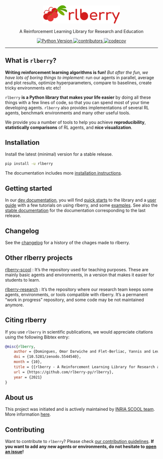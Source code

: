 <!-- Logo -->
<p align="center">
   <img src="https://raw.githubusercontent.com/rlberry-py/rlberry/main/assets/logo_wide.svg" width="50%">
</p>


<!-- Short description -->
<p align="center">
   A Reinforcement Learning Library for Research and Education
</p>

<!-- The badges -->
<p align="center">
   <a href="https://pypi.org/project/rlberry/">
      <img alt="Python Version" src="https://img.shields.io/badge/python-3.11-blue">
   </a>
   <a href="https://img.shields.io/github/contributors/rlberry-py/rlberry">
      <img alt="contributors" src="https://img.shields.io/github/contributors/rlberry-py/rlberry">
   </a>
   <a href="https://codecov.io/gh/rlberry-py/rlberry">
      <img alt="codecov" src="https://codecov.io/gh/rlberry-py/rlberry/branch/main/graph/badge.svg?token=TIFP7RUD75">
     </a>
</p>


<!-- Horizontal rule -->
<hr>

<!-- Table of content -->

## What is `rlberry`?

**Writing reinforcement learning algorithms is fun!** *But after the fun, we have lots of boring things to implement*:
run our agents in parallel, average and plot results, optimize hyperparameters, compare to baselines, create tricky
environments etc etc!

`rlberry` **is a Python library that makes your life easier** by doing all these things with a few lines of code, so
that you can spend most of your time developing agents.
`rlberry` also provides implementations of several RL agents, benchmark environments and many other useful tools.

We provide you a number of tools to help you achieve **reproducibility**, **statistically comparisons** of RL agents, and **nice visualization**.

## Installation

Install the latest (minimal) version for a stable release.

```bash
pip install -u rlberry
```

The documentation includes more [installation instructions](https://rlberry-py.github.io/rlberry/installation.html).


## Getting started

In our [dev documentation](https://rlberry-py.github.io/rlberry/), you will find [quick starts](https://rlberry-py.github.io/rlberry/basics/quick_start_rl/quickstart.html#quick-start) to the library and a [user guide](https://rlberry-py.github.io/rlberry/user_guide.html) with a few tutorials on using rlberry, and some [examples](https://rlberry-py.github.io/rlberry/auto_examples/index.html). See also the [stable documentation](https://rlberry-py.github.io/rlberry/stable/) for the documentation corresponding to the last release.


## Changelog

See the [changelog](https://rlberry-py.github.io/rlberry/changelog.html) for a history of the chages made to rlberry.

## Other rlberry projects

[rlberry-scool](https://github.com/rlberry-py/rlberry-scool) : It’s the repository used for teaching purposes. These are mainly basic agents and environments, in a version that makes it easier for students to learn.

[rlberry-research](https://github.com/rlberry-py/rlberry-research) : It’s the repository where our research team keeps some agents, environments, or tools compatible with rlberry. It’s a permanent “work in progress” repository, and some code may be not maintained anymore.


## Citing rlberry

If you use `rlberry` in scientific publications, we would appreciate citations using the following Bibtex entry:

```bibtex
@misc{rlberry,
    author = {Domingues, Omar Darwiche and Flet-Berliac, Yannis and Leurent, Edouard and M{\'e}nard, Pierre and Shang, Xuedong and Valko, Michal},
    doi = {10.5281/zenodo.5544540},
    month = {10},
    title = {{rlberry - A Reinforcement Learning Library for Research and Education}},
    url = {https://github.com/rlberry-py/rlberry},
    year = {2021}
}
```

## About us
This project was initiated and is actively maintained by [INRIA SCOOL team](https://team.inria.fr/scool/).
More information [here](https://rlberry-py.github.io/rlberry/stable/about.html).

## Contributing

Want to contribute to `rlberry`? Please check [our contribution guidelines](https://rlberry-py.github.io/rlberry/stable/contributing.html). **If you want to add any new agents or environments, do not hesitate
to [open an issue](https://github.com/rlberry-py/rlberry/issues/new/choose)!**